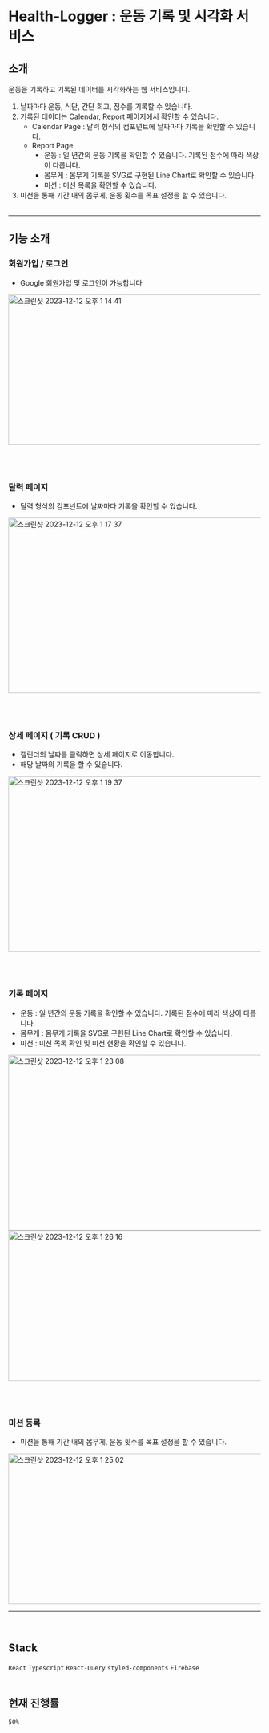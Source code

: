 # Health-Logger : 운동 기록 및 시각화 서비스

## 소개

운동을 기록하고 기록된 데이터를 시각화하는 웹 서비스입니다.

1. 날짜마다 운동, 식단, 간단 회고, 점수를 기록할 수 있습니다.
2. 기록된 데이터는 Calendar, Report 페이지에서 확인할 수 있습니다.
   - Calendar Page : 달력 형식의 컴포넌트에 날짜마다 기록을 확인할 수 있습니다.
   - Report Page
     - 운동 : 일 년간의 운동 기록을 확인할 수 있습니다. 기록된 점수에 따라 색상이 다릅니다.
     - 몸무게 : 몸무게 기록을 SVG로 구현된 Line Chart로 확인할 수 있습니다.
     - 미션 : 미션 목록을 확인할 수 있습니다.
3. 미션을 통해 기간 내의 몸무게, 운동 횟수를 목표 설정을 할 수 있습니다.
   <br /> <br />

---

## 기능 소개

### 회원가입 / 로그인

- Google 회원가입 및 로그인이 가능합니다

<img width="600" height="300" alt="스크린샷 2023-12-12 오후 1 14 41" src="https://github.com/jeongdopark/H-Logger/assets/72500346/61c9ec9a-d0cc-403f-acb9-1d88d041bba5" >

<br /> <br />

### 달력 페이지

- 달력 형식의 컴포넌트에 날짜마다 기록을 확인할 수 있습니다.

<img width="600" height="350" alt="스크린샷 2023-12-12 오후 1 17 37" src="https://github.com/jeongdopark/H-Logger/assets/72500346/db484345-4225-4ff7-8e90-c1a72433d0e4">

<br /> <br />

### 상세 페이지 ( 기록 CRUD )

- 캘린더의 날짜를 클릭하면 상세 페이지로 이동합니다.
- 해당 날짜의 기록을 할 수 있습니다.

<img width="600" height="350" alt="스크린샷 2023-12-12 오후 1 19 37" src="https://github.com/jeongdopark/H-Logger/assets/72500346/d8a2a541-32d6-48c3-840f-c4b6cbeca10b">

<br /> <br />

### 기록 페이지

- 운동 : 일 년간의 운동 기록을 확인할 수 있습니다. 기록된 점수에 따라 색상이 다릅니다.
- 몸무게 : 몸무게 기록을 SVG로 구현된 Line Chart로 확인할 수 있습니다.
- 미션 : 미션 목록 확인 및 미션 현황을 확인할 수 있습니다.

<img width="600" height="350" alt="스크린샷 2023-12-12 오후 1 23 08" src="https://github.com/jeongdopark/H-Logger/assets/72500346/ae97dddf-93bb-450c-88f9-196b5c3c6aad">
<img width="600" height="300" alt="스크린샷 2023-12-12 오후 1 26 16" src="https://github.com/jeongdopark/H-Logger/assets/72500346/4e363a03-9ec5-47ad-bb8d-7ecb9555939a">

<br /> <br />

### 미션 등록

- 미션을 통해 기간 내의 몸무게, 운동 횟수를 목표 설정을 할 수 있습니다.

<img width="600" height="300" alt="스크린샷 2023-12-12 오후 1 25 02" src="https://github.com/jeongdopark/H-Logger/assets/72500346/c24e1fcb-59fe-4020-9032-bb3650eb33b7">

---

<br />

## Stack

`React` `Typescript` `React-Query` `styled-components` `Firebase`
<br /><br />

## 현재 진행률

`50%`
